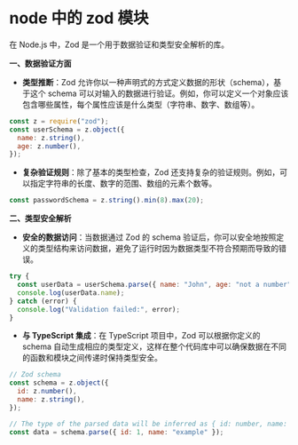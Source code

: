 # node 中的 zod 模块

在 Node.js 中，Zod 是一个用于数据验证和类型安全解析的库。

**一、数据验证方面**

- **类型推断**：Zod 允许你以一种声明式的方式定义数据的形状（schema），基于这个 schema 可以对输入的数据进行验证。例如，你可以定义一个对象应该包含哪些属性，每个属性应该是什么类型（字符串、数字、数组等）。

```javascript
const z = require("zod");
const userSchema = z.object({
  name: z.string(),
  age: z.number(),
});
```

- **复杂验证规则**：除了基本的类型检查，Zod 还支持复杂的验证规则。例如，可以指定字符串的长度、数字的范围、数组的元素个数等。

```javascript
const passwordSchema = z.string().min(8).max(20);
```

**二、类型安全解析**

- **安全的数据访问**：当数据通过 Zod 的 schema 验证后，你可以安全地按照定义的类型结构来访问数据，避免了运行时因为数据类型不符合预期而导致的错误。

```javascript
try {
  const userData = userSchema.parse({ name: "John", age: "not a number" });
  console.log(userData.name);
} catch (error) {
  console.log("Validation failed:", error);
}
```

- **与 TypeScript 集成**：在 TypeScript 项目中，Zod 可以根据你定义的 schema 自动生成相应的类型定义，这样在整个代码库中可以确保数据在不同的函数和模块之间传递时保持类型安全。

```javascript
// Zod schema
const schema = z.object({
  id: z.number(),
  name: z.string(),
});

// The type of the parsed data will be inferred as { id: number, name: string }
const data = schema.parse({ id: 1, name: "example" });
```
